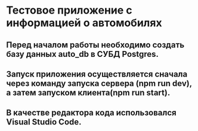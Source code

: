# Тестовое приложение с информацией о автомобилях

## Перед началом работы необходимо создать базу данных auto_db в СУБД Postgres.
## Запуск приложения осуществляется сначала через команду запуска сервера (npm run dev), а затем запуском клиента(npm run start).
## В качестве редактора кода использовался Visual Studio Code.
